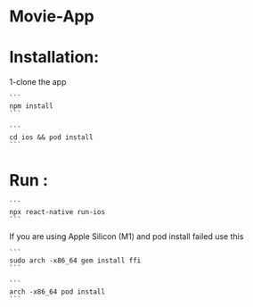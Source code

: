 # Movie-App

# Installation:

1-clone the app

````
```
npm install
```
````

````
```
cd ios && pod install
```
```` 


# Run :

````
```
npx react-native run-ios
```
````
  
If you are using Apple Silicon (M1) and pod install failed use this 

````
```
sudo arch -x86_64 gem install ffi
```
````

````
```
arch -x86_64 pod install
```
````
